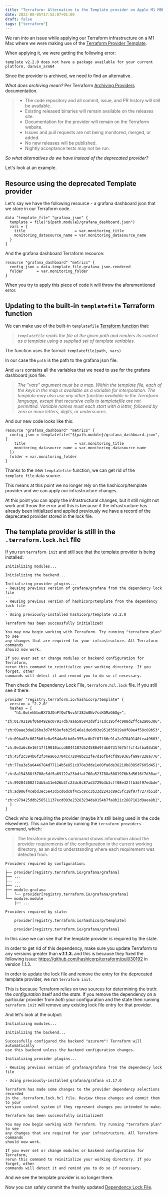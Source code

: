 ```yaml
---
title: "Terraform: Alternative to the Template provider on Apple M1 MBP"
date: 2022-08-05T17:52:07+01:00
draft: false
tags: ["terraform"]
---
```

We ran into an issue while applying our Terraform infrastructure on a M1 Mac where we were making use of the [Terraform Provider Template](https://github.com/hashicorp/terraform-provider-template).

When applying it, we were getting the following error:
```
template v2.2.0 does not have a package available for your current platform, darwin_arm64
``` 

Since the provider is archived, we need to find an alternative.

_What does archiving mean?_
Per Terraform [Archiving Providers](https://www.terraform.io/internals/archiving) documentation.

> - The code repository and all commit, issue, and PR history will still be available.
> - Existing released binaries will remain available on the releases site.
> - Documentation for the provider will remain on the Terraform website.
> - Issues and pull requests are not being monitored, merged, or added.
> - No new releases will be published.
> - Nightly acceptance tests may not be run.

_So what alternatives do we have instead of the deprecated provider?_ 

Let's look at an example.

## Resource using the deprecated Template provider

Let's say we have the following resource - a grafana dashboard json that we store in our Terraform code.

```hcl
data "template_file" "grafana_json" {
  template = file("${path.module}/grafana_dashboard.json")
  vars = {
    title                      = var.monitoring_title
    monitoring_datasource_name = var.monitoring_datasource_name
  }
}
```

And the grafana dashboard Terraform resource:

```hcl
resource "grafana_dashboard" "metrics" {
  config_json = data.template_file.grafana_json.rendered
  folder      = var.monitoring_folder
}
```

When you try to apply this piece of code it will throw the aforementioned error.

## Updating to the built-in `templatefile` Terraform function

We can make use of the built-in `templatefile` [Terraform function](https://www.terraform.io/language/functions/templatefile) that:

> _`templatefile` reads the file at the given path and renders its content as a template using a supplied set of template variables._

The function uses the format:
`templatefile(path, vars)`

In our case the `path` is the path to the grafana json file.

And `vars` contains all the variables that we need to use for the grafana dashboard json file.

> _The "vars" argument must be a map. Within the template file, each of the keys in the map is available as a variable for interpolation. The template may also use any other function available in the Terraform language, except that recursive calls to templatefile are not permitted. Variable names must each start with a letter, followed by zero or more letters, digits, or underscores._

And our new code looks like this:
```hcl
resource "grafana_dashboard" "metrics" {
  config_json = templatefile("${path.module}/grafana_dashboard.json", {
    title                      = var.monitoring_title
    monitoring_datasource_name = var.monitoring_datasource_name
  })
  folder = var.monitoring_folder
}
```

Thanks to the new `templatefile` function, we can get rid of the `template_file` data source.

This means at this point we no longer rely on the hashicorp/template provider and we can apply our infrastructure changes.

At this point you can apply the infrastructural changes, but it still might not work and throw the error and this is because if the infrastructure has already been initialized and applied previously we have a record of the deprecated provider stored in the lock file.

## The template provider is still in the `.terraform.lock.hcl` file

If you run `terraform init` and still see that the template provider is being installed:

```console
Initializing modules...

Initializing the backend...

Initializing provider plugins...
- Reusing previous version of grafana/grafana from the dependency lock file
...
- Reusing previous version of hashicorp/template from the dependency lock file
...
- Using previously-installed hashicorp/template v2.2.0

Terraform has been successfully initialized!

You may now begin working with Terraform. Try running "terraform plan" to see
any changes that are required for your infrastructure. All Terraform commands
should now work.

If you ever set or change modules or backend configuration for Terraform,
rerun this command to reinitialize your working directory. If you forget, other
commands will detect it and remind you to do so if necessary.
```

Then check the Dependency Lock File, `terraform.hcl.lock` file. If you still see it there:

```hcl
provider "registry.terraform.io/hashicorp/template" {
  version = "2.2.0"
  hashes = [
    "h1:0wlehNaxBX7GJQnPfQwTNvvAf38Jm0Nv7ssKGMaG6Og=",
    "zh:01702196f0a0492ec07917db7aaa595843d8f171dc195f4c988d2ffca2a06386",
    "zh:09aae3da826ba3d7df69efeb25d146a1de0d03e951d35019a0f80e4f58c89b53",
    "zh:09ba83c0625b6fe0a954da6fbd0c355ac0b7f07f86c91a2a97849140fea49603",
    "zh:0e3a6c8e16f17f19010accd0844187d524580d9fdb0731f675ffcf4afba03d16",
    "zh:45f2c594b6f2f34ea663704cc72048b212fe7d16fb4cfd959365fa997228a776",
    "zh:77ea3e5a0446784d77114b5e851c970a3dde1e08fa6de38210b8385d7605d451",
    "zh:8a154388f3708e3df5a69122a23bdfaf760a523788a5081976b3d5616f7d30ae",
    "zh:992843002f2db5a11e626b3fc23dc0c87ad3729b3b3cff08e32ffb3df97edbde",
    "zh:ad906f4cebd3ec5e43d5cd6dc8f4c5c9cc3b33d2243c89c5fc18f97f7277b51d",
    "zh:c979425ddb256511137ecd093e23283234da0154b7fa8b21c2687182d9aea8b2",
  ]
}
```

Check who is requiring the provider (maybe it's still being used in the code elsewhere). This can be done by running the `terraform providers` command, which:

> The terraform providers command shows information about the provider requirements of the configuration in the current working directory, as an aid to understanding where each requirement was detected from.

```console
Providers required by configuration:
.
├── provider[registry.terraform.io/grafana/grafana]
├── ...
├── ...
├── ...
├── module.grafana
│   └── provider[registry.terraform.io/grafana/grafana]
└── module.module
    ├── ...

Providers required by state:

    provider[registry.terraform.io/hashicorp/template]

    provider[registry.terraform.io/grafana/grafana]

```
In this case we can see that the template provider is required by the state.

In order to get rid of this dependency, make sure you update Terraform to any versions greater than **v.1.1.3.** and this is because they fixed the following issue: https://github.com/hashicorp/terraform/pull/30192 in version 1.1.3.

In order to update the lock file and remove the entry for the deprecated template provider, we run `terraform init`.

This is because Terraform relies on two sources for determining the truth: the _configuration_ itself and the _state_. If you remove the dependency on a particular provider from _both_ your configuration and the state then running `terraform init` will remove any existing lock file entry for that provider.

And let's look at the output:

```console
Initializing modules...

Initializing the backend...

Successfully configured the backend "azurerm"! Terraform will automatically
use this backend unless the backend configuration changes.

Initializing provider plugins...

- Reusing previous version of grafana/grafana from the dependency lock file

- Using previously-installed grafana/grafana v1.17.0

Terraform has made some changes to the provider dependency selections recorded
in the .terraform.lock.hcl file. Review those changes and commit them to your
version control system if they represent changes you intended to make.

Terraform has been successfully initialized!

You may now begin working with Terraform. Try running "terraform plan" to see
any changes that are required for your infrastructure. All Terraform commands
should now work.

If you ever set or change modules or backend configuration for Terraform,
rerun this command to reinitialize your working directory. If you forget, other
commands will detect it and remind you to do so if necessary.
```

And we see the template provider is no longer there. 

Now you can safely commit the freshly updated [Dependency Lock File](https://www.terraform.io/language/files/dependency-lock). 
